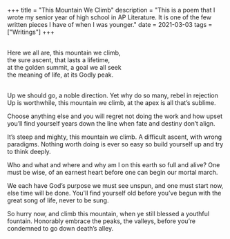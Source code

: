 +++
title = "This Mountain We Climb"
description = "This is a poem that I wrote my senior year of high school in AP Literature. It is one of the few written pieces I have of when I was younger."
date = 2021-03-03
tags = ["Writings"]
+++



<p style="white-space: pre-line">
Here we all are, this mountain we climb,
the sure ascent, that lasts a lifetime,
at the golden summit, a goal we all seek
the meaning of life, at its Godly peak.

Up we should go, a noble direction.
Yet why do so many, rebel in rejection
Up is worthwhile, this mountain we climb,
at the apex is all that’s sublime.

Choose anything else and you will regret
not doing the work and how upset
you’ll find yourself years down the line
when fate and destiny don’t align.

It’s steep and mighty, this mountain we climb.
A difficult ascent, with wrong paradigms.
Nothing worth doing is ever so easy
so build yourself up and try to think deeply.

Who and what and where and why
am I on this earth so full and alive?
One must be wise, of an earnest heart
before one can begin our mortal march.

We each have God’s purpose we must see unspun,
and one must start now, else time will be done.
You'll find yourself old before you’ve begun
with the great song of life, never to be sung.

So hurry now, and climb this mountain,
when ye still blessed a youthful fountain.
Honorably embrace the peaks, the valleys,
before you’re condemned to go down death’s alley.
</p>
